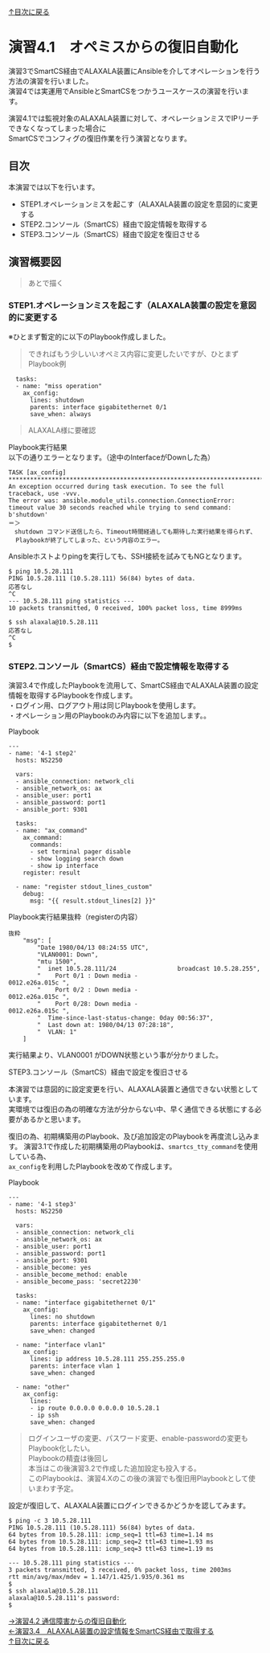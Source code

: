 [↑目次に戻る](/README.md)
<br>
# 演習4.1　オペミスからの復旧自動化

演習3でSmartCS経由でALAXALA装置にAnsibleを介してオペレーションを行う方法の演習を行いました。  
演習4では実運用でAnsibleとSmartCSをつかうユースケースの演習を行います。

演習4.1では監視対象のALAXALA装置に対して、オペレーションミスでIPリーチできなくなってしまった場合に  
SmartCSでコンフィグの復旧作業を行う演習となります。

## 目次
本演習では以下を行います。  
- STEP1.オペレーションミスを起こす（ALAXALA装置の設定を意図的に変更する
- STEP2.コンソール（SmartCS）経由で設定情報を取得する
- STEP3.コンソール（SmartCS）経由で設定を復旧させる


## 演習概要図

> あとで描く


### STEP1.オペレーションミスを起こす（ALAXALA装置の設定を意図的に変更する

※ひとまず暫定的に以下のPlaybook作成しました。
> できればもう少しいいオペミス内容に変更したいですが、ひとまず  
Playbook例
```
  tasks:
  - name: "miss operation"
    ax_config:
      lines: shutdown
      parents: interface gigabitethernet 0/1 
      save_when: always
```
> ALAXALA様に要確認

Playbook実行結果  
以下の通りエラーとなります。（途中のInterfaceがDownした為）
```
TASK [ax_config] ***************************************************************************
An exception occurred during task execution. To see the full traceback, use -vvv. 
The error was: ansible.module_utils.connection.ConnectionError: timeout value 30 seconds reached while trying to send command: b'shutdown'
＝＞
　shutdown コマンド送信したら、Timeout時間経過しても期待した実行結果を得られず、
  Playbookが終了してしまった、という内容のエラー。
```

Ansibleホストよりpingを実行しても、SSH接続を試みてもNGとなります。
```
$ ping 10.5.28.111
PING 10.5.28.111 (10.5.28.111) 56(84) bytes of data.
応答なし
^C
--- 10.5.28.111 ping statistics ---
10 packets transmitted, 0 received, 100% packet loss, time 8999ms

$ ssh alaxala@10.5.28.111
応答なし
^C
$ 
```

### STEP2.コンソール（SmartCS）経由で設定情報を取得する

演習3.4で作成したPlaybookを流用して、SmartCS経由でALAXALA装置の設定情報を取得するPlaybookを作成します。  
・ログイン用、ログアウト用は同じPlaybookを使用します。  
・オペレーション用のPlaybookのみ内容に以下を追加します。。  

Playbook  
```
---
- name: '4-1 step2'
  hosts: NS2250
  
  vars:
  - ansible_connection: network_cli
  - ansible_network_os: ax
  - ansible_user: port1
  - ansible_password: port1
  - ansible_port: 9301

  tasks:
  - name: "ax_command"
    ax_command:
      commands:
      - set terminal pager disable
      - show logging search down
      - show ip interface 
    register: result

  - name: "register stdout_lines_custom"
    debug:
      msg: "{{ result.stdout_lines[2] }}"
```

Playbook実行結果抜粋（registerの内容）
```
抜粋
    "msg": [
        "Date 1980/04/13 08:24:55 UTC",
        "VLAN0001: Down",
        "mtu 1500",
        "  inet 10.5.28.111/24                 broadcast 10.5.28.255",
        "    Port 0/1 : Down media -                          0012.e26a.015c ",
        "    Port 0/2 : Down media -                          0012.e26a.015c ",
        "    Port 0/28: Down media -                          0012.e26a.015c ",
        "  Time-since-last-status-change: 0day 00:56:37",
        "  Last down at: 1980/04/13 07:28:18",
        "  VLAN: 1"
    ]
```

実行結果より、VLAN0001 がDOWN状態という事が分かりました。


STEP3.コンソール（SmartCS）経由で設定を復旧させる

本演習では意図的に設定変更を行い、ALAXALA装置と通信できない状態としています。  
実環境では復旧の為の明確な方法が分からない中、早く通信できる状態にする必要があるかと思います。

復旧の為、初期構築用のPlaybook、及び追加設定のPlaybookを再度流し込みます。
演習3.1で作成した初期構築用のPlaybookは、<code>smartcs_tty_command</code>を使用している為、  
<code>ax_config</code>を利用したPlaybookを改めて作成します。

Playbook  
```
---
- name: '4-1 step3'
  hosts: NS2250
  
  vars:
  - ansible_connection: network_cli
  - ansible_network_os: ax
  - ansible_user: port1
  - ansible_password: port1
  - ansible_port: 9301
  - ansible_become: yes 
  - ansible_become_method: enable
  - ansible_become_pass: 'secret2230'

  tasks:
  - name: "interface gigabitethernet 0/1"
    ax_config:
      lines: no shutdown
      parents: interface gigabitethernet 0/1
      save_when: changed
  
  - name: "interface vlan1"
    ax_config:
      lines: ip address 10.5.28.111 255.255.255.0
      parents: interface vlan 1
      save_when: changed
  
  - name: "other"
    ax_config:
      lines: 
      - ip route 0.0.0.0 0.0.0.0 10.5.28.1 
      - ip ssh
      save_when: changed
```
> ログインユーザの変更、パスワード変更、enable-passwordの変更もPlaybook化したい。  
> Playbookの精査は後回し  
> 本当はこの後演習3.2で作成した追加設定も投入する。  
> このPlaybookは、演習4.Xのこの後の演習でも復旧用Playbookとして使いまわす予定。  


設定が復旧して、ALAXALA装置にログインできるかどうかを認してみます。
```
$ ping -c 3 10.5.28.111
PING 10.5.28.111 (10.5.28.111) 56(84) bytes of data.
64 bytes from 10.5.28.111: icmp_seq=1 ttl=63 time=1.14 ms
64 bytes from 10.5.28.111: icmp_seq=2 ttl=63 time=1.93 ms
64 bytes from 10.5.28.111: icmp_seq=3 ttl=63 time=1.19 ms

--- 10.5.28.111 ping statistics ---
3 packets transmitted, 3 received, 0% packet loss, time 2003ms
rtt min/avg/max/mdev = 1.147/1.425/1.935/0.361 ms
$ 
$ ssh alaxala@10.5.28.111
alaxala@10.5.28.111's password: 
$ 
```






[→演習4.2 通信障害からの復旧自動化](/4.2-automation_of_recovery_from_network_communication_failures.md)  
[←演習3.4　ALAXALA装置の設定情報をSmartCS経由で取得する](/3.4-setting_of_alaxala_device_via_smartcs.md)   
[↑目次に戻る](/README.md)
